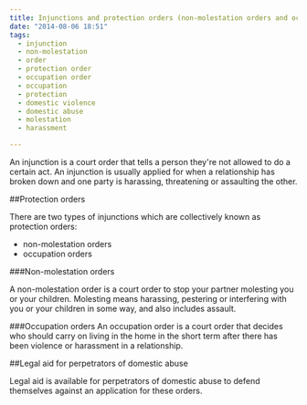 ```yaml
---
title: Injunctions and protection orders (non-molestation orders and occupation orders)
date: "2014-08-06 18:51"
tags:
  - injunction
  - non-molestation
  - order
  - protection order
  - occupation order
  - occupation
  - protection
  - domestic violence
  - domestic abuse
  - molestation
  - harassment

---
```



An injunction is a court order that tells a person they're not allowed to do a certain act. An injunction is usually applied for when a relationship has broken down and one party is harassing, threatening or assaulting the other.


##Protection orders

There are two types of injunctions which are collectively known as protection orders:

* non-molestation orders
* occupation orders

###Non-molestation orders

A non-molestation order is a court order to stop your partner molesting you or your children. Molesting means harassing, pestering or interfering with you or your children in some way, and also includes assault.

###Occupation orders
An occupation order is a court order that decides who should carry on living in the home in the short term after there has been violence or harassment in a relationship. 

##Legal aid for perpetrators of domestic abuse

Legal aid is available for perpetrators of domestic abuse to defend themselves against an application for these orders.
